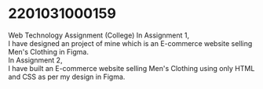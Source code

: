 # 2201031000159
Web Technology Assignment (College)
In Assignment 1,   
I have designed an project of mine which is an E-commerce website selling Men's Clothing in Figma.    
In Assignment 2,    
I have built an E-commerce website selling Men's Clothing using only HTML and CSS as per my design in Figma.   

